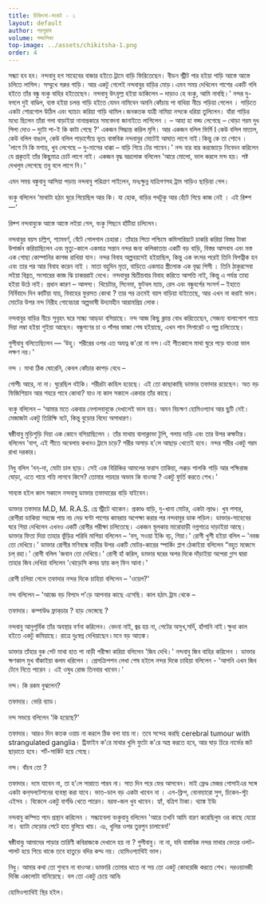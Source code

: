 ```yaml
---
title: চিকিৎসা-সংকট - ১
layout: default
author: পরশুরাম
volume: গড্ডলিকা
top-image: ../assets/chikitsha-1.png
order: 4
---
```


সন্ধ্যা হব হব। নন্দবাবু হগ সাহেবের বাজার হইতে ট্রামে বাড়ি ফিরিতেছেন। বীডন স্ট্রীট পার হইয়া গাড়ি আস্তে আস্তে চলিতে লাগিল। সম্মুখে গরুর গাড়ি। আর একটু গেলেই নন্দবাবুর বাড়ির মোড় ৷ এমন সময় দেখিলেন পাশের একটি গলি হইতে তাঁর বন্ধু বংকু বাহির হইতেছেন। নন্দবাবু উৎফুল্ল হইয়া ডাকিলেন – দাড়াও হে বংকু, আমি নাবছি।' নন্দর দু-বগলে দুই বাণ্ডিল, ব্যস্ত হইয়া চলন্ত গাড়ি হইতে যেমন নামিবেন অমনি কোঁচায় পা বাধিয়া নীচে পড়িয়া গেলেন । 
গাড়িতে একটা শোরগোল উঠিল এবং ঘ্যাচাং করিয়া গাড়ি থামিল ৷ জনকতক যাত্রী নামিয়া নন্দকে ধরিয়া তুলিলেন। যাঁরা গাড়ির মধ্যে ছিলেন তাঁরা গলা বাড়াইয়া নানাপ্রকারে সমবেদনা জানাইতে লাগিলেন । – আহা হা বড্ড লেগেছে – থোড়া গরম দুধ পিলা দোও – দুটো পা-ই কি কাটা গেছে ?' একজন সিদ্ধান্ত করিল মৃগি। আর একজন বলিল ভির্মি I কেউ  বলিল মাতাল, কেউ বলিল বাঙাল, কেউ বলিল পাড়াগেঁয়ে ভূত৷ 
বাস্তবিক নন্দবাবুর মোটেই আঘাত লাগে নাই ৷ কিন্তু কে তা শোনে । 'লাগে নি কি মশায়, খুব লেগেছে – দু-মাসের ধাক্কা – বাড়ি গিয়ে টের পাবেন।' নন্দ বার বার করজোড়ে নিবেদন করিলেন যে প্রকৃতই তাঁর কিছুমাত্র চোট লাগে নাই। একজন বৃদ্ধ ভদ্রলোক বলিলেন 'আরে মোলো, ভাল করলে মন্দ হয়। পষ্ট দেখলুম লেগেছে তবু বলে লাগে নি।' 

এমন সময় বঙ্কুবাবু আসিয়া পড়ায় নন্দবাবু পরিত্রাণ পাইলেন, মনঃক্ষুন্ন যাত্রিগণসহ ট্রাম গাড়িও ছাড়িয়া গেল। 

বংকু  বলিলেন ‘মাথাটা হঠাং ঘুরে গিয়েছিল আর কি। যা হোক, বাড়ির পথটুকু আর হেঁটে গিয়ে কাজ নেই । এই রিক্শ 一’

রিক্শ নন্দবাবুকে আস্তে আস্তে লইয়া গেল, বংকু পিছনে হাঁটিয়া চলিলেন।
 
নন্দবাবুর বয়স চল্লিশ, শ্যামবর্ণ, বেঁটে গোলগাল চেহারা। তাঁহার পিতা পশ্চিমে কমিসারিয়টে চাকরি করিয়া বিস্তর টাকা উপার্জন করিয়াছিলেন এবং মৃত্যু-কালে একমাত্র সন্তান নন্দর জন্য কলিকাতায় একটি বড় বাড়ি, বিস্তর আসবাব এবং মস্ত এক গোছা কোম্পানির কাগজ রাখিয়া যান। নন্দর বিবাহ অল্পবয়সেই হইয়াছিল, কিন্তু এক বৎসর পরেই তিনি বিপত্নীক হন এবং তার পর আর বিবাহ করেন নাই । মাতা বহুদিন মৃতা, বাড়িতে একমাত্র স্ত্রীলোক এক বৃদ্ধা পিসী । তিনি ঠাকুরসেবা লইয়া বিব্রত, সংসারের কাজ ঝি চাকররাই দেখে। নন্দবাবুর দ্বিতীয়বার বিবাহ করিতে আপত্তি নাই, কিন্তু এ পর্যন্ত তাহা হইয়া উঠে নাই। প্রধান কারণ – আলস্য। থিয়েটার, সিনেমা, ফুটবল ম্যাচ, রেস এবং বন্ধুবর্গের সংসর্গ – ইহাতে নির্বিবাদে দিন কাটিয়া যায়, বিবাহের ফুরসত কোথা ? তার পর ক্রমেই বয়স বাড়িয়া যাইতেছে, আর এখন না করাই ভাল। মোটের উপর নন্দ নিরীহ গোবেচারা অল্পভাষী উদ্যমহীন আরামপ্রিয় লোক ৷ 

নন্দবাবুর বাড়ির নীচে সুবৃহৎ ঘরে সান্ধ্য আড্‌ডা বসিয়াছে। নন্দ আজ কিছু ক্লান্ত বোধ করিতেছেন, সেজন্য বালাপোশ গায়ে দিয়া লম্বা হইয়া শুইয়া আছেন। বন্ধুগণের চা ও পাঁপর ভাজা শেষ হইয়াছে, এখন পান সিগারেট ও গল্প চলিতেছে। 


গুপীবাবু বলিতেছিলেন — ‘উহু। শরীরের ওপর এত অযত্ন ক'রো না নন্দ ৷ এই শীতকালে মাথা ঘুরে পড়ে যাওয়া ভাল লক্ষণ নয়।' 

নন্দ । মাথা ঠিক ঘোরেনি, কেবল কোঁচার কাপড় বেধে –

গোপী৷ আরে, না না। ঘুরেছিল বইকি। শরীরটা কাহিল হয়েছে। এই তো কাছাকাছি ডাক্তার তফাদার রয়েছেন। অত বড় ফিজিশিয়ান আর শহরে পাবে কোথা? যাও না কাল সকালে একবার তাঁর কাছে। 

বংকু বলিলেন – ‘আমার মতে একবার নেপালবাবুকে দেখালেই ভাল হয়। অমন বিচক্ষণ হোমিওপ্যাথ আর ছুটি নেই। মেজাজটা একটু তিরিক্ষি বটে, কিন্তু বুড়োর 
বিদ্যে অসাধারণ। 

ষষ্ঠীবাবু মুড়িশুড়ি দিয়া এক কোনে বসিয়াছিলেন । তাঁর মাথায় বালাক্লাভা টুপি, গলায় দাড়ি এবং তার উপর কম্ফর্টার। বলিলেন 'বাপ, এই শীতে অবেলায় কখনও ট্রামে চড়ে? শরীর অসাড় হ'লে আছাড় খেতেই হবে। নন্দর শরীর একটু গরম রাখা দরকার।
 
নিধু বলিল ‘নন্-দা, মোটা চাল ছাড়। সেই এক বিরিঞ্চির আমলের ফরাস তাকিয়া, লক্কড় পালকি গাড়ি আর পক্ষিরাজ ঘোড়া, এতে গায়ে গত্তি লাগবে কিসে? তোমার পয়হার অভাব কি বাওআ ? একটু ফুর্তি করতে শেখ।' 

সাব্যস্ত হইল কাল সকালে নন্দবাবু ডাক্তার তফাদারের বাড়ি যাইবেন।


ডাক্তার তফাদার M.D, M. R.A.S. গ্রে স্ট্রীটে থাকেন। প্রকাণ্ড বাড়ি, দু-খানা মোটর, একটা ল্যাণ্ড। খুব পসার, রোগীরা ডাকিয়া সহজে পায় না৷ দেড় ঘণ্টা পাশের কামরায় অপেক্ষা করার পর নন্দবাবুর ডাক পড়িল। ডাক্তার-সাহেবের ঘরে গিয়া দেখিলেন এখনও একটি রোগীর পরীক্ষা চলিতেছে। একজন স্থূলকায় মারোয়াড়ী নগ্নগাত্রে দাড়াইয়া আছে। ডাক্তার ফিতা দিয়া তাহার ভুঁড়ির পরিধি মাপিয়া বলিলেন – ‘বস্, সওয়া ইঞ্চি বঢ়, গিয়া।' রোগী খুশী হইয়া বলিল – 'নবজ তো দেখিয়ে।' ডাক্তার রোগীর মণিবন্ধে নাড়ীর উপর একটি মোটর-কারের স্পার্কিং প্লাগ ঠেকাইয়া বলিলেন “বহুত মজেসে চল্ রহা।' রোগী বলিল 'জবান তো দেখিয়ে।' রোগী হাঁ করিল, ডাক্তার ঘরের অপর দিকে দাঁড়াইয়া অপেরা গ্লাস দ্বারা তাহার জিব দেখিয়া বলিলেন 'থোড়েসি কসর হ্যায় কল্ ফিন আনা।'
 
রোগী চলিয়া গেলে তফাদার নন্দর দিকে চাহিয়া বলিলেন – 'ওয়েল?'
 
নন্দ বলিলেন – 'আজ্ঞে বড় বিপদে প'ড়ে আপনার কাছে এসেছি। কাল হঠাৎ ট্রাম থেকে – 

তফাদার। কম্পাউণ্ড ফ্রাক্‌চার ? হাড় ভেঙ্গেছে ? 

নন্দবাবু আনুপূর্বিক তাঁর অবস্থার বর্ণনা করিলেন। বেদনা নাই, জ্বর হয় না, পেটের অসুখ,সর্দি, হাঁপানি নাই ৷ ক্ষুধা কাল হইতে একটু কমিয়াছে। রাত্রে দুঃস্বপ্ন দেখিয়াছেন ৷ মনে বড় আতঙ্ক ৷ 

ডাক্তার তাঁহার বুক পেট মাথা হাত পা নাড়ী পরীক্ষা করিয়া বলিলেন 'জিব দেখি।' 
নন্দবাবু জিব বাহির করিলেন । 
ডাক্তার ক্ষণকাল মুখ বাঁকাইয়া কলম ধরিলেন । প্রেসক্রিপশন লেখা শেষ হইলে নন্দর দিকে চাহিয়া বলিলেন - 'আপনি এখন জিব টেনে নিতে পারেন । এই ওষুধ রোজ তিনবার খাবেন।' 

নন্দ। কি রকম বুঝলেন? 

তফাদার। ভেরি ব্যাড। 

নন্দ সভয়ে বলিলেন 'কি হয়েছে?' 

তফাদার। আরও দিন কতক ওয়াচ না করলে ঠিক বলা যায় না। তবে সন্দেহ করছি cerebral tumour with strangulated ganglia। ট্রিফাইন ক'রে মাথার খুলি ফুটো ক'রে অস্ত্র করতে হবে, আর ঘাড় চিরে নার্ভের জট ছাড়াতে হবে। শর্ট-সার্কিট হয়ে গেছে। 

নন্দ। বাঁচব তো ? 

তফাদার। দমে যাবেন না, তা হ'লে সারাতে পারব না। সাত দিন পরে ফের আসবেন। মাই ফ্রেণ্ড মেজর গোসাইএর সঙ্গে একটা কন্‌সলটেশনের ব্যবস্থা করা যাবে। ভাত-ডাল বড় একটা খাবেন না । এগ-ফ্লিপ, বোনম্যারো সুপ, চিকেন-স্ট্যু এইসব । বিকেলে একটু বার্গণ্ডি খেতে পারেন। বরফ-জল খুব খাবেন।  হ্যাঁ, বত্রিশ টাকা। থ্যাঙ্ক ইউ৷
 
নন্দবাবু কম্পিত পদে প্রস্থান করিলেন । 
সন্ধ্যাবেলা বংকুবাবু বলিলেন 'আরে তখনি আমি বারণ করেছিলুম ওর কাছে যেয়ো না। ব্যাটা মেড়োর পেটে হাত বুলিয়ে খায়। এঃ, খুলির ওপর তুরপুন চালাবেন!' 

ষষ্ঠীবাবু৷ আমাদের পাড়ার তারিণী কবিরাজকে দেখালে হয় না ? 
গুপীবাবু। না না, যদি বাস্তবিক নন্দর মাথার ভেতর ওলট-পালট হয়ে গিয়ে থাকে তবে হাতুড়ে বদির কম্ম নয়। হোমিওপ্যাথিই ভাল।
 
নিধু। আমার কথা তো শুনবে না বাওআ ৷ ডাক্তারি তোমার ধাতে না সয় তো একটু কোবরেজি করতে শেখ। দরওয়ানজী দিব্বি একলোটা বানিয়েছে। বল তো একটু চেয়ে আনি৷
 
হোমিওপ্যাথিই স্থির হইল।

